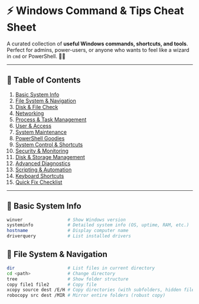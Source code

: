 # ⚡ Windows Command & Tips Cheat Sheet

A curated collection of **useful Windows commands, shortcuts, and tools**.  
Perfect for admins, power-users, or anyone who wants to feel like a wizard in `cmd` or PowerShell. 🧙‍♂️

---

## 📑 Table of Contents
1. [Basic System Info](#-basic-system-info)
2. [File System & Navigation](#-file-system--navigation)
3. [Disk & File Check](#-disk--file-check)
4. [Networking](#-networking)
5. [Process & Task Management](#-process--task-management)
6. [User & Access](#-user--access)
7. [System Maintenance](#-system-maintenance)
8. [PowerShell Goodies](#-powershell-goodies)
9. [System Control & Shortcuts](#-system-control--shortcuts)
10. [Security & Monitoring](#-security--monitoring)
11. [Disk & Storage Management](#-disk--storage-management)
12. [Advanced Diagnostics](#-advanced-diagnostics)
13. [Scripting & Automation](#-scripting--automation)
14. [Keyboard Shortcuts](#-keyboard-shortcuts)
15. [Quick Fix Checklist](#-quick-fix-checklist)

---

## 🔹 Basic System Info
```bash
winver                 # Show Windows version
systeminfo             # Detailed system info (OS, uptime, RAM, etc.)
hostname               # Display computer name
driverquery            # List installed drivers
```

## 🔹 File System & Navigation
```bash
dir                    # List files in current directory
cd <path>              # Change directory
tree                   # Show folder structure
copy file1 file2       # Copy file
xcopy source dest /E/H # Copy directories (with subfolders, hidden files)
robocopy src dest /MIR # Mirror entire folders (robust copy)
```
